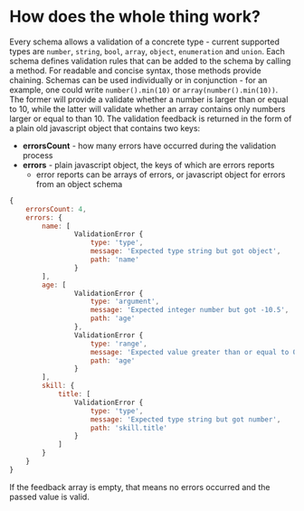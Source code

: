 # How does the whole thing work?

Every schema allows a validation of a concrete type - current supported types are `number`, `string`, `bool`, `array`, `object`, `enumeration` and `union`.
Each schema defines validation rules that can be added to the schema by calling a method. For readable and concise syntax, those methods provide chaining.
Schemas can be used individually or in conjunction - for an example, one could write `number().min(10)` or `array(number().min(10))`. The former will provide a
validate whether a number is larger than or equal to 10, while the latter will validate whether an array contains only numbers larger or equal to than 10. The 
validation feedback is returned in the form of a plain old javascript object that contains two keys: 

- **errorsCount** - how many errors have occurred during the validation process
- **errors** - plain javascript object, the keys of which are errors reports
    - error reports can be arrays of errors, or javascript object for errors from an object schema

```js
{ 
    errorsCount: 4,
    errors: { 
        name: [
                ValidationError {
                    type: 'type',
                    message: 'Expected type string but got object',
                    path: 'name'
                }
        ],
        age: [ 
                ValidationError {
                    type: 'argument',
                    message: 'Expected integer number but got -10.5',
                    path: 'age' 
                },
                ValidationError {
                    type: 'range',
                    message: 'Expected value greater than or equal to 0 but got -10.5',
                    path: 'age' 
                }
        ],
        skill: {
            title: [
                ValidationError {
                    type: 'type',
                    message: 'Expected type string but got number',
                    path: 'skill.title'
                }
            ]
        } 
    }
}
```

If the feedback array is empty, that means no errors occurred and the passed value is valid.
